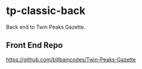 # tp-classic-back
Back end to Twin Peaks Gazette.

## Front End Repo
https://github.com/billbaincodes/Twin-Peaks-Gazette